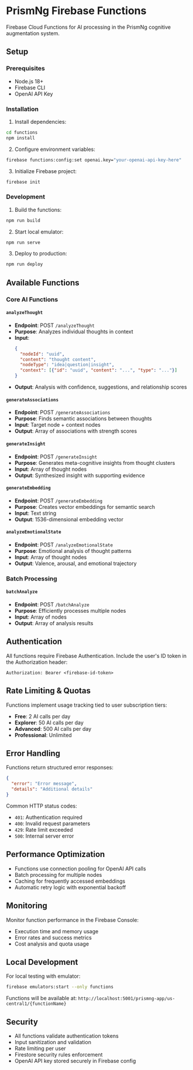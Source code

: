 # PrismNg Firebase Functions

Firebase Cloud Functions for AI processing in the PrismNg cognitive augmentation system.

## Setup

### Prerequisites
- Node.js 18+
- Firebase CLI
- OpenAI API Key

### Installation

1. Install dependencies:
```bash
cd functions
npm install
```

2. Configure environment variables:
```bash
firebase functions:config:set openai.key="your-openai-api-key-here"
```

3. Initialize Firebase project:
```bash
firebase init
```

### Development

1. Build the functions:
```bash
npm run build
```

2. Start local emulator:
```bash
npm run serve
```

3. Deploy to production:
```bash
npm run deploy
```

## Available Functions

### Core AI Functions

#### `analyzeThought`
- **Endpoint**: POST `/analyzeThought`
- **Purpose**: Analyzes individual thoughts in context
- **Input**: 
  ```json
  {
    "nodeId": "uuid",
    "content": "thought content",
    "nodeType": "idea|question|insight",
    "context": [{"id": "uuid", "content": "...", "type": "..."}]
  }
  ```
- **Output**: Analysis with confidence, suggestions, and relationship scores

#### `generateAssociations`
- **Endpoint**: POST `/generateAssociations`
- **Purpose**: Finds semantic associations between thoughts
- **Input**: Target node + context nodes
- **Output**: Array of associations with strength scores

#### `generateInsight`
- **Endpoint**: POST `/generateInsight`
- **Purpose**: Generates meta-cognitive insights from thought clusters
- **Input**: Array of thought nodes
- **Output**: Synthesized insight with supporting evidence

#### `generateEmbedding`
- **Endpoint**: POST `/generateEmbedding`
- **Purpose**: Creates vector embeddings for semantic search
- **Input**: Text string
- **Output**: 1536-dimensional embedding vector

#### `analyzeEmotionalState`
- **Endpoint**: POST `/analyzeEmotionalState`
- **Purpose**: Emotional analysis of thought patterns
- **Input**: Array of thought nodes
- **Output**: Valence, arousal, and emotional trajectory

### Batch Processing

#### `batchAnalyze`
- **Endpoint**: POST `/batchAnalyze`
- **Purpose**: Efficiently processes multiple nodes
- **Input**: Array of nodes
- **Output**: Array of analysis results

## Authentication

All functions require Firebase Authentication. Include the user's ID token in the Authorization header:

```
Authorization: Bearer <firebase-id-token>
```

## Rate Limiting & Quotas

Functions implement usage tracking tied to user subscription tiers:
- **Free**: 2 AI calls per day
- **Explorer**: 50 AI calls per day  
- **Advanced**: 500 AI calls per day
- **Professional**: Unlimited

## Error Handling

Functions return structured error responses:
```json
{
  "error": "Error message",
  "details": "Additional details"
}
```

Common HTTP status codes:
- `401`: Authentication required
- `400`: Invalid request parameters
- `429`: Rate limit exceeded
- `500`: Internal server error

## Performance Optimization

- Functions use connection pooling for OpenAI API calls
- Batch processing for multiple nodes
- Caching for frequently accessed embeddings
- Automatic retry logic with exponential backoff

## Monitoring

Monitor function performance in the Firebase Console:
- Execution time and memory usage
- Error rates and success metrics
- Cost analysis and quota usage

## Local Development

For local testing with emulator:
```bash
firebase emulators:start --only functions
```

Functions will be available at:
`http://localhost:5001/prismng-app/us-central1/{functionName}`

## Security

- All functions validate authentication tokens
- Input sanitization and validation
- Rate limiting per user
- Firestore security rules enforcement
- OpenAI API key stored securely in Firebase config